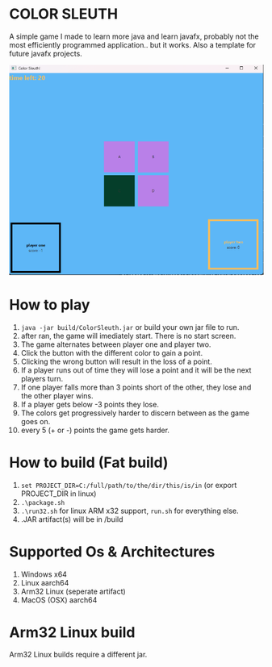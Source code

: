 # COLOR SLEUTH 
A simple game I made to learn more java and learn javafx, probably not the most efficiently programmed application.. but it works.
Also a template for future javafx projects.

![game image](screenshot.png)

# How to play
 1. ```java -jar build/ColorSleuth.jar``` or build your own jar file to run.
 2. after ran, the game will imediately start. There is no start screen.
 3. The game alternates between player one and player two.
 4. Click the button with the different color to gain a point.
 5. Clicking the wrong button will result in the loss of a point.
 6. If a player runs out of time they will lose a point and it will be the next players turn. 
 7. If one player falls more than 3 points short of the other, they lose and the other player wins.
 8. If a player gets below -3 points they lose. 
 9. The colors get progressively harder to discern between as the game goes on.
 10. every 5 (+ or -) points the game gets harder.

# How to build (Fat build)
 1. ```set PROJECT_DIR=C:/full/path/to/the/dir/this/is/in``` (or export PROJECT_DIR in linux)
 2. ```.\package.sh```
 3. ```.\run32.sh``` for linux ARM x32 support, ```run.sh``` for everything else.
 4. .JAR artifact(s) will be in /build

# Supported Os & Architectures
 1. Windows x64
 2. Linux aarch64
 3. Arm32 Linux (seperate artifact)
 4. MacOS (OSX) aarch64

# Arm32 Linux build
 Arm32 Linux builds require a different jar.
 